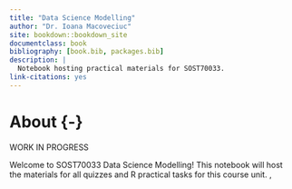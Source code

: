 ```yaml
--- 
title: "Data Science Modelling"
author: "Dr. Ioana Macoveciuc"
site: bookdown::bookdown_site
documentclass: book
bibliography: [book.bib, packages.bib]
description: |
  Notebook hosting practical materials for SOST70033.
link-citations: yes
---
```


# About {-}


WORK IN PROGRESS

Welcome to SOST70033 Data Science Modelling! This notebook will host the materials for all quizzes and R practical tasks for this course unit. 
, 



